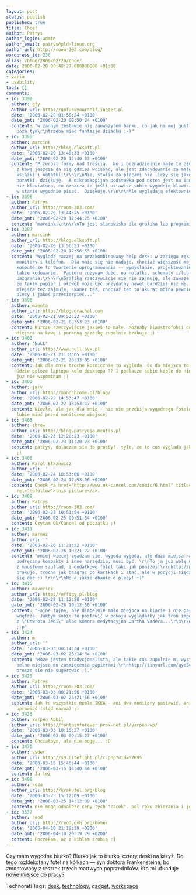 ```yaml
---
layout: post
status: publish
published: true
title: Chcę!
author: Patrys
author_login: admin
author_email: patrys@pld-linux.org
author_url: http://room-303.com/blog/
wordpress_id: 236
alias: /blog/2006/02/20/chce/
date: 2006-02-20 00:48:27.000000000 +01:00
categories:
- varia
- usability
tags: []
comments:
- id: 3392
  author: gfy
  author_url: http://gofuckyourself.jogger.pl
  date: '2006-02-20 01:50:24 +0100'
  date_gmt: '2006-02-20 00:50:24 +0100'
  content: "w zadnym zestawie nie zauwazylem barku, co jak na moj gust je dyskalifikuje\r\na
    poza tym\r\ntrzeba miec fantazje dziadku :-)"
- id: 3395
  author: marcink
  author_url: http://blog.elksoft.pl
  date: '2006-02-20 13:40:33 +0100'
  date_gmt: '2006-02-20 12:40:33 +0100'
  content: "Przerost formy nad treścią.  No i beznadziejnie małe te biurka -- kubek
    z kawą jeszcze da się gdzieś wcisnąć, ale jest zdecydowanie za mało miejsca na
    książki i notatki.\r\n\r\nNie, stolik za plecami nie liczy się jako miejsce na
    notatki, dziękuję.  A mikroskopijna podstawka pod notes jest na innym poziomie
    niż klawiatura, co oznacza że jeśli ustawisz sobie wygodnie klawisze to nie będziesz
    w stanie wygodnie pisać.  Dziękuję.\r\n\r\nAle wyglądają efektownie, fakt."
- id: 3396
  author: Patrys
  author_url: http://room-303.com/
  date: '2006-02-20 13:44:25 +0100'
  date_gmt: '2006-02-20 12:44:25 +0100'
  content: "marcink:\r\n\r\nTo jest stanowisko dla grafika lub programisty."
- id: 3397
  author: marcink
  author_url: http://blog.elksoft.pl
  date: '2006-02-20 13:56:53 +0100'
  date_gmt: '2006-02-20 12:56:53 +0100'
  content: "Wygląda raczej na przekombinowany help desk: w zasięgu ręki tylko klawiatura,
    monitory i telefon.  Dla mnie się nie nadaje, chociaż większość mojej pracy przy
    komputerze to tworzenie oprogramowania -- wymyślanie, projektowanie, poszukiwania,
    także kodowanie.  Papieru zużywam dużo, na notatki, schematy i/lub bezsensowne
    bazgranie.\r\n\r\nGrafiką rzeczywiście się nie zajmuję, ale zawsze mi się wydawało
    że takim papier i ołówek może być przydatny nawet bardziej niż mi.  Tablet trochę
    miejsca też zajmuje, skaner też, chociaż ten to akurat można pewnie wcisnąć za
    plecy i jakoś przecierpieć..."
- id: 3398
  author: mienta
  author_url: http://blog.drachal.com
  date: '2006-02-21 09:53:23 +0100'
  date_gmt: '2006-02-21 08:53:23 +0100'
  content: Kurcze rzeczywiście jakieś to małe. Możnaby klaustrofobii dostać nawet.
    Miejsca na kawę i poranną gazetkę zupełnie brakuje ;)
- id: 3402
  author: 'NuLL'
  author_url: http://www.null.avx.pl
  date: '2006-02-21 21:33:05 +0100'
  date_gmt: '2006-02-21 20:33:05 +0100'
  content: Jak dla mnie troche kosmicznie to wyglada. Co do miejsca to za malo go.
    Gdzie poloze laptopa kolo desktopa ?? I podlacze sobie kable do niego ?? O kawie
    juz nie wspominam ;)
- id: 3403
  author: jarv
  author_url: http://monochrome.pl/blog/
  date: '2006-02-22 14:53:47 +0100'
  date_gmt: '2006-02-22 13:53:47 +0100'
  content: Niezłe, ale jak dla mnie - nic nie przebija wygodnego fotela + duży stół/biurko.
    lubie mieć przed monitorem miejsce.
- id: 3405
  author: shrew
  author_url: http://blog.patrycja.mentis.pl
  date: '2006-02-23 12:20:23 +0100'
  date_gmt: '2006-02-23 11:20:23 +0100'
  content: patrys, dolaczam sie do prosby!. tyle, ze to cos wyglada jak fotel dentystyczny
    ;)
- id: 3408
  author: Karol Błażewicz
  author_url: ''
  date: '2006-02-24 18:53:06 +0100'
  date_gmt: '2006-02-24 17:53:06 +0100'
  content: Check <a href="http://www.ok-cancel.com/comic/6.html" title="OK/Cancel"
    rel="nofollow">this picture</a>.
- id: 3409
  author: Patrys
  author_url: http://room-303.com/
  date: '2006-02-25 10:51:54 +0100'
  date_gmt: '2006-02-25 09:51:54 +0100'
  content: Czytam Ok/Cancel od początku ;)
- id: 3411
  author: marmez
  author_url: ''
  date: '2006-02-26 11:21:22 +0100'
  date_gmt: '2006-02-26 10:21:22 +0100'
  content: "mniej wiecej zgadzam sie, wygoda wygodą, ale duzo miejsa na książki, notatki,
    podręczne kompakty i inne narzędzia, musi być. \r\nTo ja już wolę wileki biórko
    z mnustwem szuflad, i dodatkowo fotel taki jak poniżej:\r\nhttp://www.plasma2system.com/\r\nhttp://heh.pl/prasowe1634.html\r\n\r\nróżnież
    brakuje, troche jak bazgrać po kartkach i stać, ale w pocycji siędzącej powinno
    się dać :) \r\n\r\nNo a jakie dbanie o plecy! :)"
- id: 3415
  author: maverick
  author_url: http://effigy.pl/blog
  date: '2006-02-28 11:12:50 +0100'
  date_gmt: '2006-02-28 10:12:50 +0100'
  content: "Fajne fajne, ale diabelnie mało miejsca na blacie i nie pasuje do żadnego
    wnętrza. Jakbym sobie to postawił w pokoju wyglądałby jak tron imperatora Palpatine'a
    z \"Powrotu Jedi\" albo komora medytacyjna Dartha Vadera...\r\n\r\n...mają różowe?
    ;-p"
- id: 3424
  author: m
  author_url: ''
  date: '2006-03-03 00:14:34 +0100'
  date_gmt: '2006-03-02 23:14:34 +0100'
  content: "Moze jestem tradycjonalista, ale takie cos zupelnie mi wystarcza i mam
    pelno miejsca do zasmiecenia papierami:\r\nhttp://tinyurl.com/qyc54\r\n\r\nA nazwa
    prosze sie nie sugerowac ;)."
- id: 3425
  author: Patrys
  author_url: http://room-303.com/
  date: '2006-03-03 00:21:56 +0100'
  date_gmt: '2006-03-02 23:21:56 +0100'
  content: Jak to wszystkie meble IKEA - ani dwa monitory postawić, ani seksu na tym
    uprawiać (stąd nazwa) ;)
- id: 3426
  author: Yarpen_Abbil
  author_url: http://fantasyforever.prox-net.pl/yarpen-wp/
  date: '2006-03-03 10:15:27 +0100'
  date_gmt: '2006-03-03 09:15:27 +0100'
  content: Chciałbym, ale nie mogę... :D
- id: 3470
  author: asder
  author_url: http://s9.bitefight.pl/c.php?uid=57095
  date: '2006-03-15 15:40:44 +0100'
  date_gmt: '2006-03-15 14:40:44 +0100'
  content: Ja też
- id: 3490
  author: koza
  author_url: http://krakufel.org/blog
  date: '2006-03-25 15:12:09 +0100'
  date_gmt: '2006-03-25 14:12:09 +0100'
  content: nie moge odnalezc ceny tych "cacek". pol roku zbierania i jedno jest moje.
- id: 3537
  author: reod
  author_url: http://reod.ovh.org/home/
  date: '2006-04-10 21:19:29 +0200'
  date_gmt: '2006-04-10 20:19:29 +0200'
  content: Poczekam, aż z kiblem zrobią :]
---
```

<p>Czy mam wygodne biurko? Biurko jak to biurko, cztery deski na krzyż. Do tego rozklekotany fotel na kółkach &mdash; syn doktora Frankensteina, bo zmontowany z resztek trzech martwych poprzedników. Kto mi ufunduje <a href="http://www.poetictech.com/">nowe miejsce do pracy</a>?</p>

Technorati Tags: <a href="http://technorati.com/tag/desk" rel="tag">desk</a>, <a href="http://technorati.com/tag/technology" rel="tag">technology</a>, <a href="http://technorati.com/tag/gadget" rel="tag">gadget</a>, <a href="http://technorati.com/tag/workspace" rel="tag">workspace</a>
